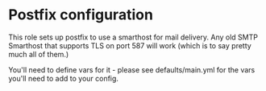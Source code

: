 # Postfix configuration

This role sets up postfix to use a smarthost for mail delivery.  Any old SMTP Smarthost that supports TLS on port 587 will work (which is to say pretty much all of them.)

You'll need to define vars for it - please see defaults/main.yml for the vars you'll need to add to your config.
